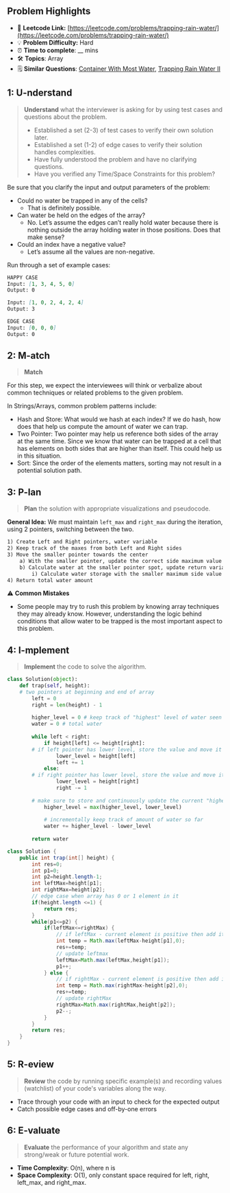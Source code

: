 ## Problem Highlights

* 🔗 **Leetcode Link:** [https://leetcode.com/problems/trapping-rain-water/](https://leetcode.com/problems/trapping-rain-water/)
* 💡 **Problem Difficulty:** Hard
* ⏰ **Time to complete**: __ mins
* 🛠️ **Topics**: Array
* 🗒️ **Similar Questions**: [Container With Most Water](https://leetcode.com/problems/container-with-most-water/), [Trapping Rain Water II](https://leetcode.com/problems/trapping-rain-water-ii/)
    
## 1: U-nderstand
 
> **Understand** what the interviewer is asking for by using test cases and questions about the problem.
> 
> - Established a set (2-3) of test cases to verify their own solution later.
> - Established a set (1-2) of edge cases to verify their solution handles complexities.
> - Have fully understood the problem and have no clarifying questions.
> - Have you verified any Time/Space Constraints for this problem?

Be sure that you clarify the input and output parameters of the problem:

- Could no water be trapped in any of the cells?
  - That is definitely possible.
- Can water be held on the edges of the array?
  - No. Let’s assume the edges can’t really hold water because there is nothing outside the array holding water in those positions. Does that make sense?
- Could an index have a negative value?
  - Let’s assume all the values are non-negative.

Run through a set of example cases:

```markdown
HAPPY CASE
Input: [1, 3, 4, 5, 0] 
Output: 0

Input: [1, 0, 2, 4, 2, 4] 
Output: 3

EDGE CASE
Input: [0, 0, 0] 
Output: 0
```   
    
## 2: M-atch

> **Match** 

For this step, we expect the interviewees will think or verbalize about common techniques or related problems to the given problem.

In Strings/Arrays, common problem patterns include:

- Hash and Store: What would we hash at each index? If we do hash, how does that help us compute the amount of water we can trap.
- Two Pointer: Two pointer may help us reference both sides of the array at the same time. Since we know that water can be trapped at a cell that has elements on both sides that are higher than itself. This could help us in this situation.
- Sort: Since the order of the elements matters, sorting may not result in a potential solution path.

## 3: P-lan

> **Plan** the solution with appropriate visualizations and pseudocode.

**General Idea:** We must maintain `left_max` and `right_max` during the iteration, using 2 pointers, switching between the two.

```markdown
1) Create Left and Right pointers, water variable
2) Keep track of the maxes from both Left and Right sides
3) Move the smaller pointer towards the center
    a) With the smaller pointer, update the correct side maximum value
    b) Calculate water at the smaller pointer spot, update return variable
        i) Calculate water storage with the smaller maximum side value (L/R)
4) Return total water amount
```

⚠️ **Common Mistakes**

* Some people may try to rush this problem by knowing array techniques they may already know. However, understanding the logic behind conditions that allow water to be trapped is the most important aspect to this problem.

## 4: I-mplement

> **Implement** the code to solve the algorithm.

```python
class Solution(object):
    def trap(self, height):
	# two pointers at beginning and end of array
        left = 0
        right = len(height) - 1
		
        higher_level = 0 # keep track of "highest" level of water seen so far
        water = 0 # total water
		
        while left < right:
            if height[left] <= height[right]:
		# if left pointer has lower level, store the value and move it one step to right
                lower_level = height[left]
                left += 1
            else:
		# if right pointer has lower level, store the value and move it one step to left
                lower_level = height[right]
                right -= 1
				
	    # make sure to store and continuously update the current "highest" level of water
            higher_level = max(higher_level, lower_level)
			
            # incrementally keep track of amount of water so far
            water += higher_level - lower_level
			
        return water
```
```java
class Solution {
    public int trap(int[] height) {
        int res=0;
        int p1=0;
        int p2=height.length-1;
        int leftMax=height[p1];
        int rightMax=height[p2];
        // edge case when array has 0 or 1 element in it
        if(height.length <=1) {
            return res;
        }
        while(p1<=p2) {
            if(leftMax<=rightMax) {
                // if leftMax - current element is positive then add it to res
                int temp = Math.max(leftMax-height[p1],0);
                res+=temp;
                // update leftmax
                leftMax=Math.max(leftMax,height[p1]);
                p1++;
            } else {
                // if rightMax - current element is positive then add it to res
                int temp = Math.max(rightMax-height[p2],0);
                res+=temp;
                // update rightMax
                rightMax=Math.max(rightMax,height[p2]);
                p2--;
            }
        }
        return res;
    }
}
```
    
## 5: R-eview

> **Review** the code by running specific example(s) and recording values (watchlist) of your code's variables along the way.

- Trace through your code with an input to check for the expected output
- Catch possible edge cases and off-by-one errors

## 6: E-valuate

> **Evaluate** the performance of your algorithm and state any strong/weak or future potential work.
    
* **Time Complexity**: O(n), where n is 
* **Space Complexity**: O(1), only constant space required for left, right, left_max, and right_max.
